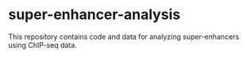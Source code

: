 # super-enhancer-analysis
This repository contains code and data for analyzing super-enhancers using ChIP-seq data.
